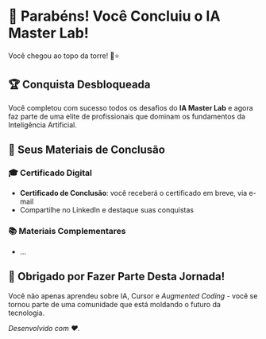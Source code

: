 # 🎉 Parabéns! Você Concluiu o IA Master Lab!

Você chegou ao topo da torre! 🏰⭐

## 🏆 Conquista Desbloqueada

Você completou com sucesso todos os desafios do **IA Master Lab** e agora faz parte de uma elite de profissionais que dominam os fundamentos da Inteligência Artificial.

## 📜 Seus Materiais de Conclusão

### 🎓 Certificado Digital
- **Certificado de Conclusão**: você receberá o certificado em breve, via e-mail
- Compartilhe no LinkedIn e destaque suas conquistas

### 📚 Materiais Complementares
- ...

## 🙏 Obrigado por Fazer Parte Desta Jornada!

Você não apenas aprendeu sobre IA, Cursor e *Augmented Coding* - você se tornou parte de uma comunidade que está moldando o futuro da tecnologia.

*Desenvolvido com ❤️.* 